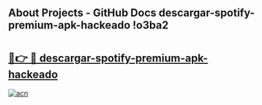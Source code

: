 ## About Projects - GitHub Docs descargar-spotify-premium-apk-hackeado !o3ba2

# <h2><a href="https://andorid.site?title=descargar-spotify-premium-apk-hackeado&ref=14PRO">🔗👉 🔴 descargar-spotify-premium-apk-hackeado</a></h2>

[![acn](https://github.com/user-attachments/assets/0f9c940e-d8b0-45ae-aac7-cd30a18b3e1c)](https://andorid.site?title=descargar-spotify-premium-apk-hackeado&ref=14PRO)

